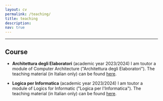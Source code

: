 ```yaml
---
layout: cv
permalink: /teaching/
title: teaching
description: 
nav: true
---
```


<!-- A sentence about who and what you are. Then a sentence about what you've achieved. And then a sentence about what excites you about tech.-->

<!-- ## Projects 

| Name                         | Description       | Tech/tools        |
| ---------------------------- | ----------------- | ----------------- |
| **Final project**            | A webapp to do x. | React, Jest, etc. |
| **Something else worked on** | A webapp to do y. | Ruby              |
 -->
***

## Course

- **Architettura degli Elaboratori** (academic year 2023/2024)
I am toutor a module of Computer Architecture ("Architettura degli Elaboratori"). The teaching material (in Italian only) can be found [here](https://www.unibo.it/en/teaching/course-unit-catalogue/course-unit/2022/350960).
<!-- - Any experience, including roles and responsibilities and results achived in bullet point format. -->
- **Logica per Informatica** (academic year 2023/2024)
I am toutor a module of Logics for Informatic ("Logica per l'Informatica"). The teaching material (in Italian only) can be found [here](https://www.unibo.it/en/teaching/course-unit-catalogue/course-unit/2023/455095).
<!-- 
- Any experience, including roles and responsibilities and results achived in bullet point format.
-->
